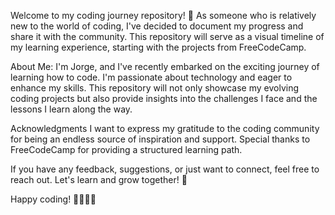 
Welcome to my coding journey repository! 🚀 As someone who is relatively new to the world of coding, I've decided to document my progress and share it with the community. This repository will serve as a visual timeline of my learning experience, starting with the projects from FreeCodeCamp.

About Me:
I'm Jorge, and I've recently embarked on the exciting journey of learning how to code. I'm passionate about technology and eager to enhance my skills. This repository will not only showcase my evolving coding projects but also provide insights into the challenges I face and the lessons I learn along the way.

Acknowledgments
I want to express my gratitude to the coding community for being an endless source of inspiration and support. Special thanks to FreeCodeCamp for providing a structured learning path.

If you have any feedback, suggestions, or just want to connect, feel free to reach out. Let's learn and grow together! 🌱

Happy coding! 👩‍💻👨‍💻

